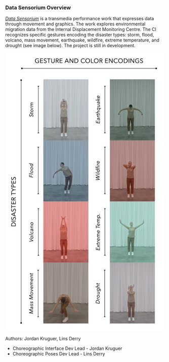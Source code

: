 ### Data Sensorium Overview

[*Data Sensorium*](https://mlml.io/p/data-sensorium/) is a transmedia performance work that expresses data through movement and graphics. The work explores environmental migration data from the Internal Displacement Monitoring Centre. The CI recognizes specific gestures encoding the disaster types: storm, flood, volcano, mass movement, earthquake, wildfire, extreme temperature, and drought (see image below). The project is still in development.

![Interactive Gestures](/data-sensorium/disaster-gestures.jpeg)

Authors: Jordan Kruguer, Lins Derry
* Choreographic Interface Dev Lead - Jordan Kruguer
* Choreographic Poses Dev Lead - Lins Derry
